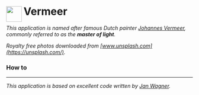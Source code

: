 
<h1>
	<img src="~/icon.svg" style="float: left; width: 42px; margin: 3px 5px 0 0;">
	Vermeer
</h1>

*This application is named after famous Dutch painter [Johannes Vermeer](https://en.wikipedia.org/wiki/Johannes_Vermeer), commonly referred to as the **master of light**.*

*Royalty free photos downloaded from [www.unsplash.com](https://unsplash.com/).*

### How to


---
*This application is based on excellent code written by [Jan Wagner](https://29a.ch/).*

